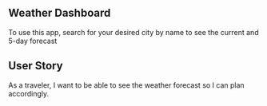 ## Weather Dashboard

To use this app, search for your desired city by name to see the current and 5-day forecast 


## User Story
As a traveler, I want to be able to see the weather forecast so I can plan accordingly.
